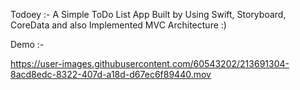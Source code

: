 Todoey :- A Simple ToDo List App Built by Using Swift, Storyboard, CoreData and also Implemented MVC Architecture :)

Demo :- 

https://user-images.githubusercontent.com/60543202/213691304-8acd8edc-8322-407d-a18d-d67ec6f89440.mov

